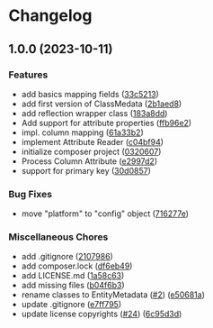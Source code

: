 # Changelog

## 1.0.0 (2023-10-11)


### Features

* add basics mapping fields ([33c5213](https://github.com/nulldark/entity-manager/commit/33c521316f0caf81a8d52e7486aa595f391d52f4))
* add first version of ClassMedata ([2b1aed8](https://github.com/nulldark/entity-manager/commit/2b1aed81e32a9704c4fb1818ca77760ad8b03faa))
* add reflection wrapper class ([183a8dd](https://github.com/nulldark/entity-manager/commit/183a8dd73a96e0dba8ec531a297005577bf5223f))
* Add support for attribute properties ([ffb96e2](https://github.com/nulldark/entity-manager/commit/ffb96e233fbcbe51cce4d33491d5c6b8185f2375))
* impl. column mapping ([61a33b2](https://github.com/nulldark/entity-manager/commit/61a33b2f72d881ec63c41420a3f31ea57e60b32d))
* implement Attribute Reader ([c04bf94](https://github.com/nulldark/entity-manager/commit/c04bf944b96ba71c8196ccf510457aa91dfdfb73))
* initialize composer project ([0320607](https://github.com/nulldark/entity-manager/commit/0320607c6cfad0000172a0577c9a9f1217cd1ade))
* Process Column Attribute ([e2997d2](https://github.com/nulldark/entity-manager/commit/e2997d266e2618aebf24800900cf80dab7bb1da2))
* support for primary key ([30d0857](https://github.com/nulldark/entity-manager/commit/30d08576d62c1f5f2bd4f804b556915453ee1ef1))


### Bug Fixes

* move "platform" to "config" object ([716277e](https://github.com/nulldark/entity-manager/commit/716277e75f6b7c65a83071d0340b402335dc5c32))


### Miscellaneous Chores

* add .gitignore ([2107986](https://github.com/nulldark/entity-manager/commit/210798696427911c3a56c46612233ec36728a5a1))
* add composer.lock ([df6eb49](https://github.com/nulldark/entity-manager/commit/df6eb4977d3dcb6aeefeb9e878f2dfde0048cc25))
* add LICENSE.md ([1a58c63](https://github.com/nulldark/entity-manager/commit/1a58c63da0b07ea8b1d9f3edfcd1a6af511d3848))
* add missing files ([b04f6b3](https://github.com/nulldark/entity-manager/commit/b04f6b3275d17d60fd3418d07feded497ec7b453))
* rename classes to EntityMetadata ([#2](https://github.com/nulldark/entity-manager/issues/2)) ([e50681a](https://github.com/nulldark/entity-manager/commit/e50681a45b4c488a93295237ec645183bc03079b))
* update .gitignore ([e7ff795](https://github.com/nulldark/entity-manager/commit/e7ff7952818fb85d038a9c4d3149a279e44865fe))
* update license copyrights ([#24](https://github.com/nulldark/entity-manager/issues/24)) ([6c95d3d](https://github.com/nulldark/entity-manager/commit/6c95d3dfe222ffd33a414117bafc252749ac4252))
